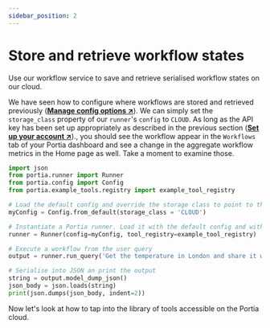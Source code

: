 ```yaml
---
sidebar_position: 2
---
```


# Store and retrieve workflow states
Use our workflow service to save and retrieve serialised workflow states on our cloud.

We have seen how to configure where workflows are stored and retrieved previously (<a href="/product/Plan%20and%20run%20workflows/Manage%20config%20options" target="_blank">**Manage config options ↗**</a>). We can simply set the `storage_class` property of our `runner`'s `config` to `CLOUD`. As long as the API key has been set up appropriately as described in the previous section (<a href="product/Use%20Portia%20tools%20and%20workflow%20service/Set%20up%20your%20account" target="_blank">**Set up your account ↗**</a>)., you should see the workflow appear in the `Workflows` tab of your Portia dashboard and see a change in the aggregate workflow metrics in the Home page as well. Take a moment to examine those.
```python title="main.py"
import json
from portia.runner import Runner
from portia.config import Config
from portia.example_tools.registry import example_tool_registry

# Load the default config and override the storage class to point to the Portia cloud
myConfig = Config.from_default(storage_class = 'CLOUD')

# Instantiate a Portia runner. Load it with the default config and with the simple tool above.
runner = Runner(config=myConfig, tool_registry=example_tool_registry)

# Execute a workflow from the user query
output = runner.run_query('Get the temperature in London and share it with a light joke')

# Serialise into JSON an print the output
string = output.model_dump_json()
json_body = json.loads(string)
print(json.dumps(json_body, indent=2))
```

Now let's look at how to tap into the library of tools accessible on the Portia cloud.